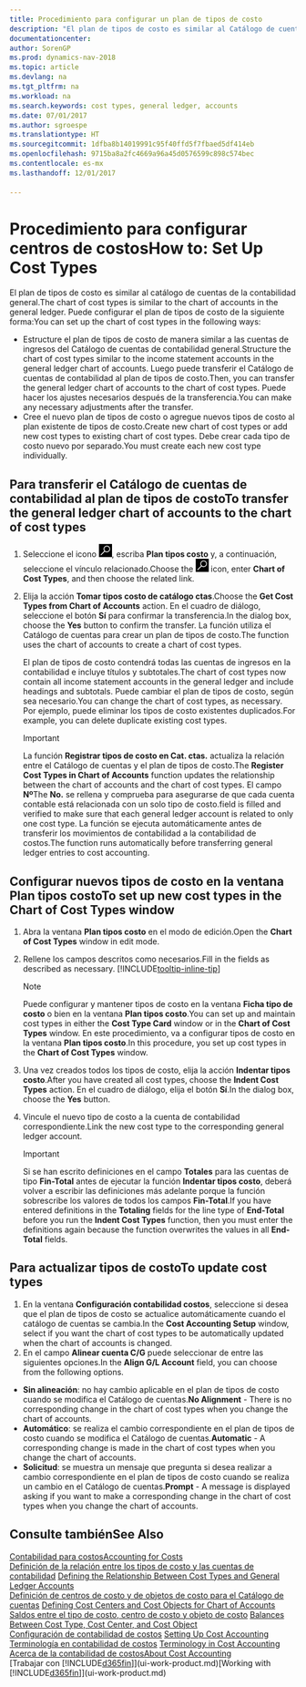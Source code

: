```yaml
---
title: Procedimiento para configurar un plan de tipos de costo
description: "El plan de tipos de costo es similar al Catálogo de cuentas de contabilidad general."
documentationcenter: 
author: SorenGP
ms.prod: dynamics-nav-2018
ms.topic: article
ms.devlang: na
ms.tgt_pltfrm: na
ms.workload: na
ms.search.keywords: cost types, general ledger, accounts
ms.date: 07/01/2017
ms.author: sgroespe
ms.translationtype: HT
ms.sourcegitcommit: 1dfba8b14019991c95f40ffd5f7fbaed5df414eb
ms.openlocfilehash: 9715ba8a2fc4669a96a45d0576599c898c574bec
ms.contentlocale: es-mx
ms.lasthandoff: 12/01/2017

---
```

# <a name="how-to-set-up-cost-types"></a><span data-ttu-id="43559-103">Procedimiento para configurar centros de costos</span><span class="sxs-lookup"><span data-stu-id="43559-103">How to: Set Up Cost Types</span></span>
<span data-ttu-id="43559-104">El plan de tipos de costo es similar al catálogo de cuentas de la contabilidad general.</span><span class="sxs-lookup"><span data-stu-id="43559-104">The chart of cost types is similar to the chart of accounts in the general ledger.</span></span> <span data-ttu-id="43559-105">Puede configurar el plan de tipos de costo de la siguiente forma:</span><span class="sxs-lookup"><span data-stu-id="43559-105">You can set up the chart of cost types in the following ways:</span></span>  

-   <span data-ttu-id="43559-106">Estructure el plan de tipos de costo de manera similar a las cuentas de ingresos del Catálogo de cuentas de contabilidad general.</span><span class="sxs-lookup"><span data-stu-id="43559-106">Structure the chart of cost types similar to the income statement accounts in the general ledger chart of accounts.</span></span> <span data-ttu-id="43559-107">Luego puede transferir el Catálogo de cuentas de contabilidad al plan de tipos de costo.</span><span class="sxs-lookup"><span data-stu-id="43559-107">Then, you can transfer the general ledger chart of accounts to the chart of cost types.</span></span> <span data-ttu-id="43559-108">Puede hacer los ajustes necesarios después de la transferencia.</span><span class="sxs-lookup"><span data-stu-id="43559-108">You can make any necessary adjustments after the transfer.</span></span>  
-   <span data-ttu-id="43559-109">Cree el nuevo plan de tipos de costo o agregue nuevos tipos de costo al plan existente de tipos de costo.</span><span class="sxs-lookup"><span data-stu-id="43559-109">Create new chart of cost types or add new cost types to existing chart of cost types.</span></span> <span data-ttu-id="43559-110">Debe crear cada tipo de costo nuevo por separado.</span><span class="sxs-lookup"><span data-stu-id="43559-110">You must create each new cost type individually.</span></span>  

## <a name="to-transfer-the-general-ledger-chart-of-accounts-to-the-chart-of-cost-types"></a><span data-ttu-id="43559-111">Para transferir el Catálogo de cuentas de contabilidad al plan de tipos de costo</span><span class="sxs-lookup"><span data-stu-id="43559-111">To transfer the general ledger chart of accounts to the chart of cost types</span></span>  
1.  <span data-ttu-id="43559-112">Seleccione el icono ![Buscar página o informe](media/ui-search/search_small.png "icono Buscar página o informe"), escriba **Plan tipos costo** y, a continuación, seleccione el vínculo relacionado.</span><span class="sxs-lookup"><span data-stu-id="43559-112">Choose the ![Search for Page or Report](media/ui-search/search_small.png "Search for Page or Report icon") icon, enter **Chart of Cost Types**, and then choose the related link.</span></span>  
2.  <span data-ttu-id="43559-113">Elija la acción **Tomar tipos costo de catálogo ctas**.</span><span class="sxs-lookup"><span data-stu-id="43559-113">Choose the **Get Cost Types from Chart of Accounts** action.</span></span> <span data-ttu-id="43559-114">En el cuadro de diálogo, seleccione el botón **Sí** para confirmar la transferencia.</span><span class="sxs-lookup"><span data-stu-id="43559-114">In the dialog box, choose the **Yes** button to confirm the transfer.</span></span> <span data-ttu-id="43559-115">La función utiliza el Catálogo de cuentas para crear un plan de tipos de costo.</span><span class="sxs-lookup"><span data-stu-id="43559-115">The function uses the chart of accounts to create a chart of cost types.</span></span>  

    <span data-ttu-id="43559-116">El plan de tipos de costo contendrá todas las cuentas de ingresos en la contabilidad e incluye títulos y subtotales.</span><span class="sxs-lookup"><span data-stu-id="43559-116">The chart of cost types now contain all income statement accounts in the general ledger and include headings and subtotals.</span></span> <span data-ttu-id="43559-117">Puede cambiar el plan de tipos de costo, según sea necesario.</span><span class="sxs-lookup"><span data-stu-id="43559-117">You can change the chart of cost types, as necessary.</span></span> <span data-ttu-id="43559-118">Por ejemplo, puede eliminar los tipos de costo existentes duplicados.</span><span class="sxs-lookup"><span data-stu-id="43559-118">For example, you can delete duplicate existing cost types.</span></span>  

    > [!IMPORTANT]  
    >  <span data-ttu-id="43559-119">La función **Registrar tipos de costo en Cat. ctas.** actualiza la relación entre el Catálogo de cuentas y el plan de tipos de costo.</span><span class="sxs-lookup"><span data-stu-id="43559-119">The **Register Cost Types in Chart of Accounts** function updates the relationship between the chart of accounts and the chart of cost types.</span></span> <span data-ttu-id="43559-120">El campo **Nº**</span><span class="sxs-lookup"><span data-stu-id="43559-120">The **No.**</span></span> <span data-ttu-id="43559-121">se rellena y comprueba para asegurarse de que cada cuenta contable está relacionada con un solo tipo de costo.</span><span class="sxs-lookup"><span data-stu-id="43559-121">field is filled and verified to make sure that each general ledger account is related to only one cost type.</span></span> <span data-ttu-id="43559-122">La función se ejecuta automáticamente antes de transferir los movimientos de contabilidad a la contabilidad de costos.</span><span class="sxs-lookup"><span data-stu-id="43559-122">The function runs automatically before transferring general ledger entries to cost accounting.</span></span>  

## <a name="to-set-up-new-cost-types-in-the-chart-of-cost-types-window"></a><span data-ttu-id="43559-123">Configurar nuevos tipos de costo en la ventana Plan tipos costo</span><span class="sxs-lookup"><span data-stu-id="43559-123">To set up new cost types in the Chart of Cost Types window</span></span>  
1.  <span data-ttu-id="43559-124">Abra la ventana **Plan tipos costo** en el modo de edición.</span><span class="sxs-lookup"><span data-stu-id="43559-124">Open the **Chart of Cost Types** window in edit mode.</span></span>  
2.  <span data-ttu-id="43559-125">Rellene los campos descritos como necesarios.</span><span class="sxs-lookup"><span data-stu-id="43559-125">Fill in the fields as described as necessary.</span></span> [!INCLUDE[tooltip-inline-tip](includes/tooltip-inline-tip_md.md)]

    > [!NOTE]  
    >  <span data-ttu-id="43559-126">Puede configurar y mantener tipos de costo en la ventana **Ficha tipo de costo** o bien en la ventana **Plan tipos costo**.</span><span class="sxs-lookup"><span data-stu-id="43559-126">You can set up and maintain cost types in either the **Cost Type Card** window or in the **Chart of Cost Types** window.</span></span> <span data-ttu-id="43559-127">En este procedimiento, va a configurar tipos de costo en la ventana **Plan tipos costo**.</span><span class="sxs-lookup"><span data-stu-id="43559-127">In this procedure, you set up cost types in the **Chart of Cost Types** window.</span></span>

3.  <span data-ttu-id="43559-128">Una vez creados todos los tipos de costo, elija la acción **Indentar tipos costo**.</span><span class="sxs-lookup"><span data-stu-id="43559-128">After you have created all cost types, choose the **Indent Cost Types** action.</span></span> <span data-ttu-id="43559-129">En el cuadro de diálogo, elija el botón **Sí**.</span><span class="sxs-lookup"><span data-stu-id="43559-129">In the dialog box, choose the **Yes** button.</span></span>  
4.  <span data-ttu-id="43559-130">Vincule el nuevo tipo de costo a la cuenta de contabilidad correspondiente.</span><span class="sxs-lookup"><span data-stu-id="43559-130">Link the new cost type to the corresponding general ledger account.</span></span>  

    > [!IMPORTANT]  
    >  <span data-ttu-id="43559-131">Si se han escrito definiciones en el campo **Totales** para las cuentas de tipo **Fin-Total** antes de ejecutar la función **Indentar tipos costo**, deberá volver a escribir las definiciones más adelante porque la función sobrescribe los valores de todos los campos **Fin-Total**.</span><span class="sxs-lookup"><span data-stu-id="43559-131">If you have entered definitions in the **Totaling** fields for the line type of **End-Total** before you run the **Indent Cost Types** function, then you must enter the definitions again because the function overwrites the values in all **End-Total** fields.</span></span>  

## <a name="to-update-cost-types"></a><span data-ttu-id="43559-132">Para actualizar tipos de costo</span><span class="sxs-lookup"><span data-stu-id="43559-132">To update cost types</span></span>  
1.  <span data-ttu-id="43559-133">En la ventana **Configuración contabilidad costos**, seleccione si desea que el plan de tipos de costo se actualice automáticamente cuando el catálogo de cuentas se cambia.</span><span class="sxs-lookup"><span data-stu-id="43559-133">In the **Cost Accounting Setup** window, select if you want the chart of cost types to be automatically updated when the chart of accounts is changed.</span></span>  
2.  <span data-ttu-id="43559-134">En el campo **Alinear cuenta C/G** puede seleccionar de entre las siguientes opciones.</span><span class="sxs-lookup"><span data-stu-id="43559-134">In the **Align G/L Account** field, you can choose from the following options.</span></span>  

- <span data-ttu-id="43559-135">**Sin alineación**: no hay cambio aplicable en el plan de tipos de costo cuando se modifica el Catálogo de cuentas.</span><span class="sxs-lookup"><span data-stu-id="43559-135">**No Alignment** - There is no corresponding change in the chart of cost types when you change the chart of accounts.</span></span>  
- <span data-ttu-id="43559-136">**Automático**: se realiza el cambio correspondiente en el plan de tipos de costo cuando se modifica el Catálogo de cuentas.</span><span class="sxs-lookup"><span data-stu-id="43559-136">**Automatic** - A corresponding change is made in the chart of cost types when you change the chart of accounts.</span></span>  
- <span data-ttu-id="43559-137">**Solicitud**: se muestra un mensaje que pregunta si desea realizar a cambio correspondiente en el plan de tipos de costo cuando se realiza un cambio en el Catálogo de cuentas.</span><span class="sxs-lookup"><span data-stu-id="43559-137">**Prompt** - A message is displayed asking if you want to make a corresponding change in the chart of cost types when you change the chart of accounts.</span></span>  

## <a name="see-also"></a><span data-ttu-id="43559-138">Consulte también</span><span class="sxs-lookup"><span data-stu-id="43559-138">See Also</span></span>  
[<span data-ttu-id="43559-139">Contabilidad para costos</span><span class="sxs-lookup"><span data-stu-id="43559-139">Accounting for Costs</span></span>](finance-manage-cost-accounting.md)  
<span data-ttu-id="43559-140">[Definición de la relación entre los tipos de costo y las cuentas de contabilidad](finance-defining-the-relationship-between-cost-types-and-general-ledger-accounts.md) </span><span class="sxs-lookup"><span data-stu-id="43559-140">[Defining the Relationship Between Cost Types and General Ledger Accounts](finance-defining-the-relationship-between-cost-types-and-general-ledger-accounts.md) </span></span>  
<span data-ttu-id="43559-141">[Definición de centros de costo y de objetos de costo para el Catálogo de cuentas](finance-defining-cost-centers-and-cost-objects-for-chart-of-accounts.md) </span><span class="sxs-lookup"><span data-stu-id="43559-141">[Defining Cost Centers and Cost Objects for Chart of Accounts](finance-defining-cost-centers-and-cost-objects-for-chart-of-accounts.md) </span></span>  
<span data-ttu-id="43559-142">[Saldos entre el tipo de costo, centro de costo y objeto de costo](finance-balances-between-cost-type-cost-center-and-cost-object.md) </span><span class="sxs-lookup"><span data-stu-id="43559-142">[Balances Between Cost Type, Cost Center, and Cost Object](finance-balances-between-cost-type-cost-center-and-cost-object.md) </span></span>  
<span data-ttu-id="43559-143">[Configuración de contabilidad de costos](finance-set-up-cost-accounting.md) </span><span class="sxs-lookup"><span data-stu-id="43559-143">[Setting Up Cost Accounting](finance-set-up-cost-accounting.md) </span></span>  
<span data-ttu-id="43559-144">[Terminología en contabilidad de costos](finance-terminology-in-cost-accounting.md) </span><span class="sxs-lookup"><span data-stu-id="43559-144">[Terminology in Cost Accounting](finance-terminology-in-cost-accounting.md) </span></span>  
[<span data-ttu-id="43559-145">Acerca de la contabilidad de costos</span><span class="sxs-lookup"><span data-stu-id="43559-145">About Cost Accounting</span></span>](finance-about-cost-accounting.md)  
<span data-ttu-id="43559-146">[Trabajar con [!INCLUDE[d365fin](includes/d365fin_md.md)]](ui-work-product.md)</span><span class="sxs-lookup"><span data-stu-id="43559-146">[Working with [!INCLUDE[d365fin](includes/d365fin_md.md)]](ui-work-product.md)</span></span>


